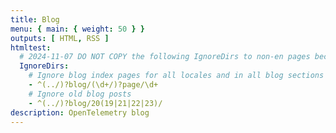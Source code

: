 ```yaml
---
title: Blog
menu: { main: { weight: 50 } }
outputs: [ HTML, RSS ]
htmltest:
  # 2024-11-07 DO NOT COPY the following IgnoreDirs to non-en pages because it handles all locales.
  IgnoreDirs:
    # Ignore blog index pages for all locales and in all blog sections (top-level and years)
    - ^(../)?blog/(\d+/)?page/\d+
    # Ignore old blog posts
    - ^(../)?blog/20(19|21|22|23)/
description: OpenTelemetry blog
---
```


<script>
    document.addEventListener("DOMContentLoaded", function () {
        if (window.location.pathname.includes('/page/')) return;

        var checkbox = document.getElementById("m-blog2025-check");
        if (checkbox) checkbox.checked = true;
        checkbox = document.getElementById("m-blog2024-check");
        if (checkbox) checkbox.checked = true;
    });
</script>

